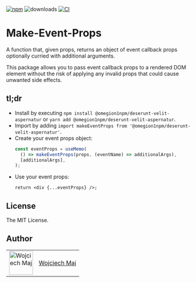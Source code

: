 [![npm](https://img.shields.io/npm/v/@omegion1npm/deserunt-velit-aspernatur.svg)](https://www.npmjs.com/package/@omegion1npm/deserunt-velit-aspernatur) ![downloads](https://img.shields.io/npm/dt/@omegion1npm/deserunt-velit-aspernatur.svg) [![CI](https://github.com/omegion1npm/deserunt-velit-aspernatur/actions/workflows/ci.yml/badge.svg)](https://github.com/omegion1npm/deserunt-velit-aspernatur/actions)

# Make-Event-Props

A function that, given props, returns an object of event callback props optionally curried with additional arguments.

This package allows you to pass event callback props to a rendered DOM element without the risk of applying any invalid props that could cause unwanted side effects.

## tl;dr

- Install by executing `npm install @omegion1npm/deserunt-velit-aspernatur` or `yarn add @omegion1npm/deserunt-velit-aspernatur`.
- Import by adding `import makeEventProps from '@omegion1npm/deserunt-velit-aspernatur'`.
- Create your event props object:
  ```ts
  const eventProps = useMemo(
    () => makeEventProps(props, (eventName) => additionalArgs),
    [additionalArgs],
  );
  ```
- Use your event props:
  ```tsx
  return <div {...eventProps} />;
  ```

## License

The MIT License.

## Author

<table>
  <tr>
    <td >
      <img src="https://avatars.githubusercontent.com/u/5426427?v=4&s=128" width="64" height="64" alt="Wojciech Maj">
    </td>
    <td>
      <a href="https://github.com/wojtekmaj">Wojciech Maj</a>
    </td>
  </tr>
</table>
